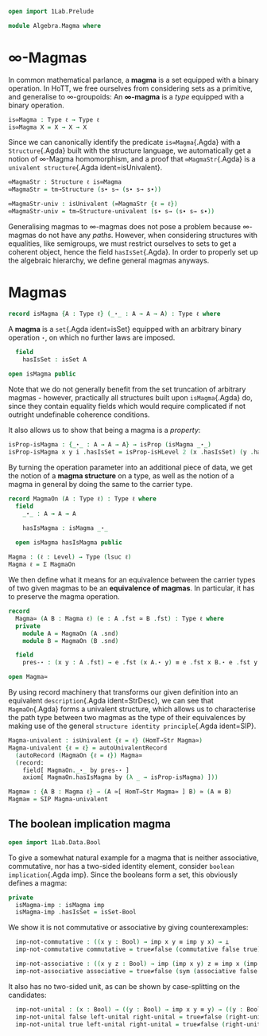 
```agda
open import 1Lab.Prelude

module Algebra.Magma where
```

<!--
```agda
private variable
  ℓ ℓ₁ : Level
  A : Type ℓ
```
-->

# ∞-Magmas

In common mathematical parlance, a **magma** is a set equipped with a
binary operation. In HoTT, we free ourselves from considering sets as a
primitive, and generalise to ∞-groupoids: An **∞-magma** is a _type_
equipped with a binary operation.

```agda
is∞Magma : Type ℓ → Type ℓ
is∞Magma X = X → X → X
```

Since we can canonically identify the predicate `is∞Magma`{.Agda} with a
`Structure`{.Agda} built with the structure language, we automatically
get a notion of ∞-Magma homomorphism, and a proof that
`∞MagmaStr`{.Agda} is a `univalent structure`{.Agda ident=isUnivalent}.

```agda
∞MagmaStr : Structure ℓ is∞Magma
∞MagmaStr = tm→Structure (s∙ s→ (s∙ s→ s∙))

∞MagmaStr-univ : isUnivalent (∞MagmaStr {ℓ = ℓ})
∞MagmaStr-univ = tm→Structure-univalent (s∙ s→ (s∙ s→ s∙))
```

Generalising magmas to ∞-magmas does not pose a problem because ∞-magmas
do not have any _paths_. However, when considering structures with
equalities, like semigroups, we must restrict ourselves to sets to get a
coherent object, hence the field `hasIsSet`{.Agda}. In order to properly set up
the algebraic hierarchy, we define general magmas anyways.

# Magmas
```agda
record isMagma {A : Type ℓ} (_⋆_ : A → A → A) : Type ℓ where
```

A **magma** is a `set`{.Agda ident=isSet} equipped with an arbitrary binary operation `⋆`,
on which no further laws are imposed. 

```agda
  field
    hasIsSet : isSet A
    
open isMagma public
```
    
Note that we do not generally benefit from the set truncation of arbitrary magmas - however,
practically all structures built upon `isMagma`{.Agda} do, since they contain equality fields
which would require complicated if not outright undefinable coherence conditions.

It also allows us to show that being a magma is a _property_:

```agda
isProp-isMagma : {_⋆_ : A → A → A} → isProp (isMagma _⋆_)
isProp-isMagma x y i .hasIsSet = isProp-isHLevel 2 (x .hasIsSet) (y .hasIsSet) i
```

By turning the operation parameter into an additional piece of data, we get the notion of
a **magma structure** on a type, as well as the notion of a magma in general by doing
the same to the carrier type.

```agda
record MagmaOn (A : Type ℓ) : Type ℓ where
  field
    _⋆_ : A → A → A

    hasIsMagma : isMagma _⋆_
    
  open isMagma hasIsMagma public

Magma : (ℓ : Level) → Type (lsuc ℓ)
Magma ℓ = Σ MagmaOn
```

We then define what it means for an equivalence between the carrier types of two
given magmas to be an **equivalence of magmas**. In particular,
it has to preserve the magma operation.

```agda
record
  Magma≃ (A B : Magma ℓ) (e : A .fst ≃ B .fst) : Type ℓ where
  private
    module A = MagmaOn (A .snd)
    module B = MagmaOn (B .snd)

  field
    pres-⋆ : (x y : A .fst) → e .fst (x A.⋆ y) ≡ e .fst x B.⋆ e .fst y

open Magma≃
```

By using record machinery that transforms our given definition into an equivalent
`description`{.Agda ident=StrDesc}, we can see that `MagmaOn`{.Agda} forms a univalent structure,
which allows us to characterise the path type between two magmas as the type of their equivalences
by making use of the general `structure identity principle`{.Agda ident=SIP}.

```agda
Magma-univalent : isUnivalent {ℓ = ℓ} (HomT→Str Magma≃)
Magma-univalent {ℓ = ℓ} = autoUnivalentRecord
  (autoRecord (MagmaOn {ℓ = ℓ}) Magma≃
  (record:
    field[ MagmaOn._⋆_ by pres-⋆ ]
    axiom[ MagmaOn.hasIsMagma by (λ _ → isProp-isMagma) ]))

Magma≡ : {A B : Magma ℓ} → (A ≃[ HomT→Str Magma≃ ] B) ≃ (A ≡ B)
Magma≡ = SIP Magma-univalent
```

## The boolean implication magma

```agda
open import 1Lab.Data.Bool
```

To give a somewhat natural example for a magma that is neither associative, commutative, nor
has a two-sided identity element, consider `boolean implication`{.Agda imp}. Since the booleans
form a set, this obviously defines a magma: 

```agda
private 
  isMagma-imp : isMagma imp
  isMagma-imp .hasIsSet = isSet-Bool
```

We show it is not commutative or associative by giving counterexamples:

```agda
  imp-not-commutative : ((x y : Bool) → imp x y ≡ imp y x) → ⊥
  imp-not-commutative commutative = true≠false (commutative false true)

  imp-not-associative : ((x y z : Bool) → imp (imp x y) z ≡ imp x (imp y z)) → ⊥
  imp-not-associative associative = true≠false (sym (associative false false false))
```

It also has no two-sided unit, as can be shown by case-splitting on the candidates:

```agda
  imp-not-unital : (x : Bool) → ((y : Bool) → imp x y ≡ y) → ((y : Bool) → imp y x ≡ y) → ⊥
  imp-not-unital false left-unital right-unital = true≠false (right-unital false)
  imp-not-unital true left-unital right-unital = true≠false (right-unital false)
```
